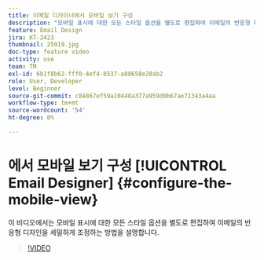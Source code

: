 ```yaml
---
title: 이메일 디자이너에서 모바일 보기 구성
description: "모바일 표시에 대한 모든 스타일 옵션을 별도로 편집하여 이메일의 반응형 디자인을 미세 조정하는 방법을 알아봅니다."
feature: Email Design
jira: KT-2423
thumbnail: 25919.jpg
doc-type: feature video
activity: use
team: TM
exl-id: 6b1f8b62-fff0-4ef4-8537-a88658e28ab2
role: User, Developer
level: Beginner
source-git-commit: c84867ef59a10448a377a959d0b67ae71343a4aa
workflow-type: tm+mt
source-wordcount: '54'
ht-degree: 0%

---
```


# 에서 모바일 보기 구성 [!UICONTROL Email Designer] {#configure-the-mobile-view}

이 비디오에서는 모바일 표시에 대한 모든 스타일 옵션을 별도로 편집하여 이메일의 반응형 디자인을 세밀하게 조정하는 방법을 설명합니다.

>[!VIDEO](https://video.tv.adobe.com/v/25919?quality=12&learn=on)
